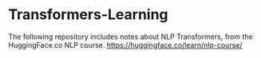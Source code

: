# Transformers-Learning
The following repository includes notes about NLP Transformers, from the HuggingFace.co NLP course. https://huggingface.co/learn/nlp-course/
